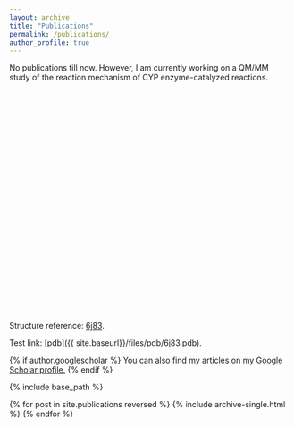 ```yaml
---
layout: archive
title: "Publications"
permalink: /publications/
author_profile: true
---
```


No publications till now. However, I am currently working on a QM/MM study of the reaction mechanism of CYP enzyme-catalyzed reactions.

<script src="http://3Dmol.csb.pitt.edu/build/3Dmol-min.js"></script>

<div id="container-01" class="mol-container"></div>

<script>
let element = $('#container-01');
let config = {};
let viewer = $3Dmol.createViewer( element, config );
let pdbUri = 'files/pdb/6j83.pdb';
jQuery.ajax( pdbUri, { 
  success: function(data) {
    let v = viewer;
    v.addModel( data, "pdb" );
    v.setStyle({chain: 'A'}, {cartoon: {color: 'spectrum'}});
    v.setStyle({resn: ["HEM", "B9R"]}, {stick: {}});
    v.setStyle({resi: "347"}, {cartoon: {color: 'spectrum'}, stick: {}});
    v.setStyle({resi: "592"}, {stick: {}});
    v.zoomTo();
    v.render();
  },
  error: function(hdr, status, err) {
    console.error( "Failed to load PDB " + pdbUri + ": " + err );
  },
});
</script>

<style>
.mol-container {
  width: 100%;
  height: 400px;
  position: relative;
}
</style>

Structure reference: [6j83](https://www.rcsb.org/structure/6J83).

Test link: [pdb]({{ site.baseurl}}/files/pdb/6j83.pdb).

{% if author.googlescholar %}
  You can also find my articles on <u><a href="{{author.googlescholar}}">my Google Scholar profile</a>.</u>
{% endif %}

{% include base_path %}

{% for post in site.publications reversed %}
  {% include archive-single.html %}
{% endfor %}
